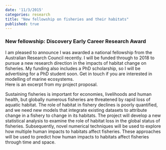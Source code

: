 ```yaml
---
date: '11/3/2015'
categories: research
title: "New fellowship on fisheries and their habitats"
published: true  
---
```


### New fellowship: Discovery Early Career Research Award  

I am pleased to announce I was awarded a national fellowship from the Australian Research Council recently. I will be funded through to 2018 to pursue a new research direction in the impacts of habitat change on fisheries. My funding also includes a PhD scholarship, so I will be advertising for a PhD student soon. Get in touch if you are interested in modelling of marine ecosystems.  
Here is an excerpt from my project proposal.

Sustaining fisheries is important for economies, livelihoods and human health, but globally numerous fisheries are threatened by rapid loss of aquatic habitat. The role of habitat in fishery declines is poorly quantified, and we need new models that integrate existing datasets to attribute change in a fishery to change in its habitats. The project will develop a new statistical analysis to examine the role of habitat loss in the global status of fisheries. Subsequently, novel numerical techniques will be used to explore how multiple human impacts to habitats affect fisheries. These approaches will be used to predict how human impacts to habitats affect fisheries through time and space.
